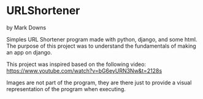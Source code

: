 # URLShortener
by Mark Downs

Simples URL Shortener program made with python, django, and some html. The purpose of this project was to understand the fundamentals of making an app on django.

This project was inspired based on the following video: https://www.youtube.com/watch?v=bG6eyURN3Nw&t=2128s

Images are not part of the program, they are there just to provide a visual representation of the program when executing. 

